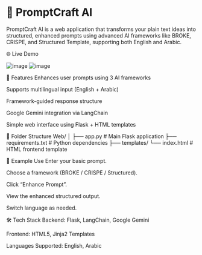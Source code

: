 # 📘 PromptCraft AI
PromptCraft AI is a web application that transforms your plain text ideas into structured, enhanced prompts using advanced AI frameworks like BROKE, CRISPE, and Structured Template, supporting both English and Arabic.

🌐 Live Demo

![image](https://github.com/user-attachments/assets/0e20567c-7003-4ac0-a3ab-39e72ccec020)
![image](https://github.com/user-attachments/assets/bd0a36b1-91cc-43e2-a92b-01aebef675c6)


🚀 Features
Enhances user prompts using 3 AI frameworks

Supports multilingual input (English + Arabic)

Framework-guided response structure

Google Gemini integration via LangChain

Simple web interface using Flask + HTML templates

📁 Folder Structure
Web/
│
├── app.py                 # Main Flask application
├── requirements.txt       # Python dependencies
├── templates/
   └── index.html         # HTML frontend template



🧪 Example Use
Enter your basic prompt.

Choose a framework (BROKE / CRISPE / Structured).

Click “Enhance Prompt”.

View the enhanced structured output.

Switch language as needed.

🛠 Tech Stack
Backend: Flask, LangChain, Google Gemini

Frontend: HTML5, Jinja2 Templates

Languages Supported: English, Arabic



